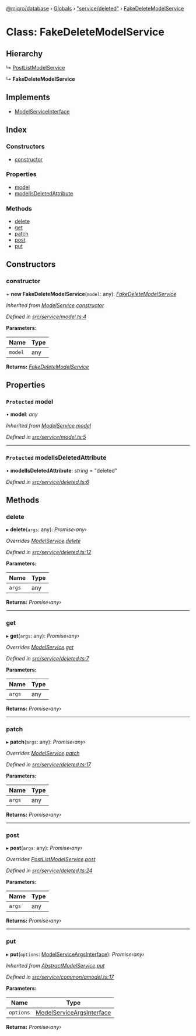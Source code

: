 [@miqro/database](../README.md) › [Globals](../globals.md) › ["service/deleted"](../modules/_service_deleted_.md) › [FakeDeleteModelService](_service_deleted_.fakedeletemodelservice.md)

# Class: FakeDeleteModelService

## Hierarchy

  ↳ [PostListModelService](_service_postlist_.postlistmodelservice.md)

  ↳ **FakeDeleteModelService**

## Implements

* [ModelServiceInterface](../interfaces/_service_common_model_.modelserviceinterface.md)

## Index

### Constructors

* [constructor](_service_deleted_.fakedeletemodelservice.md#constructor)

### Properties

* [model](_service_deleted_.fakedeletemodelservice.md#protected-model)
* [modelIsDeletedAttribute](_service_deleted_.fakedeletemodelservice.md#protected-modelisdeletedattribute)

### Methods

* [delete](_service_deleted_.fakedeletemodelservice.md#delete)
* [get](_service_deleted_.fakedeletemodelservice.md#get)
* [patch](_service_deleted_.fakedeletemodelservice.md#patch)
* [post](_service_deleted_.fakedeletemodelservice.md#post)
* [put](_service_deleted_.fakedeletemodelservice.md#put)

## Constructors

###  constructor

\+ **new FakeDeleteModelService**(`model`: any): *[FakeDeleteModelService](_service_deleted_.fakedeletemodelservice.md)*

*Inherited from [ModelService](_service_model_.modelservice.md).[constructor](_service_model_.modelservice.md#constructor)*

*Defined in [src/service/model.ts:4](https://github.com/claukers/miqro-sequelize/blob/af574dd/src/service/model.ts#L4)*

**Parameters:**

Name | Type |
------ | ------ |
`model` | any |

**Returns:** *[FakeDeleteModelService](_service_deleted_.fakedeletemodelservice.md)*

## Properties

### `Protected` model

• **model**: *any*

*Inherited from [ModelService](_service_model_.modelservice.md).[model](_service_model_.modelservice.md#protected-model)*

*Defined in [src/service/model.ts:5](https://github.com/claukers/miqro-sequelize/blob/af574dd/src/service/model.ts#L5)*

___

### `Protected` modelIsDeletedAttribute

• **modelIsDeletedAttribute**: *string* = "deleted"

*Defined in [src/service/deleted.ts:6](https://github.com/claukers/miqro-sequelize/blob/af574dd/src/service/deleted.ts#L6)*

## Methods

###  delete

▸ **delete**(`args`: any): *Promise‹any›*

*Overrides [ModelService](_service_model_.modelservice.md).[delete](_service_model_.modelservice.md#delete)*

*Defined in [src/service/deleted.ts:12](https://github.com/claukers/miqro-sequelize/blob/af574dd/src/service/deleted.ts#L12)*

**Parameters:**

Name | Type |
------ | ------ |
`args` | any |

**Returns:** *Promise‹any›*

___

###  get

▸ **get**(`args`: any): *Promise‹any›*

*Overrides [ModelService](_service_model_.modelservice.md).[get](_service_model_.modelservice.md#get)*

*Defined in [src/service/deleted.ts:7](https://github.com/claukers/miqro-sequelize/blob/af574dd/src/service/deleted.ts#L7)*

**Parameters:**

Name | Type |
------ | ------ |
`args` | any |

**Returns:** *Promise‹any›*

___

###  patch

▸ **patch**(`args`: any): *Promise‹any›*

*Overrides [ModelService](_service_model_.modelservice.md).[patch](_service_model_.modelservice.md#patch)*

*Defined in [src/service/deleted.ts:17](https://github.com/claukers/miqro-sequelize/blob/af574dd/src/service/deleted.ts#L17)*

**Parameters:**

Name | Type |
------ | ------ |
`args` | any |

**Returns:** *Promise‹any›*

___

###  post

▸ **post**(`args`: any): *Promise‹any›*

*Overrides [PostListModelService](_service_postlist_.postlistmodelservice.md).[post](_service_postlist_.postlistmodelservice.md#post)*

*Defined in [src/service/deleted.ts:24](https://github.com/claukers/miqro-sequelize/blob/af574dd/src/service/deleted.ts#L24)*

**Parameters:**

Name | Type |
------ | ------ |
`args` | any |

**Returns:** *Promise‹any›*

___

###  put

▸ **put**(`options`: [ModelServiceArgsInterface](../interfaces/_service_common_model_.modelserviceargsinterface.md)): *Promise‹any›*

*Inherited from [AbstractModelService](_service_common_amodel_.abstractmodelservice.md).[put](_service_common_amodel_.abstractmodelservice.md#put)*

*Defined in [src/service/common/amodel.ts:17](https://github.com/claukers/miqro-sequelize/blob/af574dd/src/service/common/amodel.ts#L17)*

**Parameters:**

Name | Type |
------ | ------ |
`options` | [ModelServiceArgsInterface](../interfaces/_service_common_model_.modelserviceargsinterface.md) |

**Returns:** *Promise‹any›*
